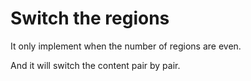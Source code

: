 Switch the regions
=========

It only implement when the number of regions are even.

And it will switch the content pair by pair.

